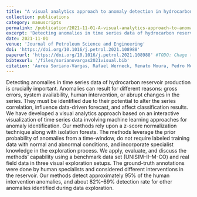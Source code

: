 ```yaml
---
title: "A visual analytics approach to anomaly detection in hydrocarbon reservoir time series data"
collection: publications
category: manuscripts
permalink: /publication/2021-11-01-A-visual-analytics-approach-to-anomaly-detection-in-hydrocarbon-reservoir-time-series-data
excerpt: 'Detecting anomalies in time series data of hydrocarbon reservoir production is crucially important. Anomalies can result for different reasons: gross errors, system availability, human intervention, or abrupt changes in the series. We have developed a visual analytics approach based on an interactive visualization of time series data involving machine learning approaches for anomaly identification.'
date: 2021-11-01
venue: 'Journal of Petroleum Science and Engineering'
doi: 'https://doi.org/10.1016/j.petrol.2021.108988'
paperurl: 'https://doi.org/10.1016/j.petrol.2021.108988' #TODO: Chage to local file
bibtexurl: '/files/sorianovargas2021visual.bib'
citation: 'Aurea Soriano-Vargas, Rafael Werneck, Renato Moura, Pedro Mendes Júnior, Raphael Prates, Manuel Castro, Maiara Gonçalves, Manzur Hossain, Marcelo Zampieri, Alexandre Ferreira, Alessandra Davólio, Bernd Hamann, Denis José Schiozer, and Anderson Rocha. A visual analytics approach to anomaly detection in hydrocarbon reservoir time series data. Journal of Petroleum Science and Engineering, 206:108988, 2021.'
---
```


Detecting anomalies in time series data of hydrocarbon reservoir production is crucially important. Anomalies can result for different reasons: gross errors, system availability, human intervention, or abrupt changes in the series. They must be identified due to their potential to alter the series correlation, influence data-driven forecast, and affect classification results. We have developed a visual analytics approach based on an interactive visualization of time series data involving machine learning approaches for anomaly identification. Our methods rely upon a z-score normalization technique along with isolation forests. The methods leverage the prior probability of anomalies from a time-window, do not require labeled training data with normal and abnormal conditions, and incorporate specialist knowledge in the exploration process. We apply, evaluate, and discuss the methods’ capability using a benchmark data set (UNISIM–II–M-CO) and real field data in three visual exploration setups. The ground-truth annotations were done by human specialists and considered different interventions in the reservoir. Our methods detect approximately 95% of the human intervention anomalies, and about 82%–89% detection rate for other anomalies identified during data exploration.